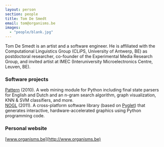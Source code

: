 ```yaml
---
layout: person
section: people
title: Tom De Smedt
email: tom@organisms.be
images:
  - "people/blank.jpg"
---
```

Tom De Smedt is an artist and a software engineer. He is affiliated with the Computational Linguistics Group (CLiPS, University of Antwerp, BE) as postdoctoral researcher, co-founder of the Experimental Media Research Group, and invited artist at IMEC (Interuniversity Microelectronics Centre, Leuven, BE).

<h3>Software projects</h3>

<div class="box"><a href="http://www.clips.ua.ac.be/pages/pattern" class="tag-software">Pattern</a> (2010). A web mining module for Python including final state parsers for English and Dutch and an n-gram search algorithm, graph visualization, KNN &amp; SVM classifiers, and more.</div>

<div class="box"><a href="../software/nodebox-opengl" class="tag-software">NOGL</a> (2011). A cross-platform software library (based on <a href="http://www.pyglet.org" class="tag-software">Pyglet</a>) that generates interactive, hardware-accelerated graphics using Python programming code.</div>

<h3>Personal website</h3>

[www.organisms.be](http://www.organisms.be)
